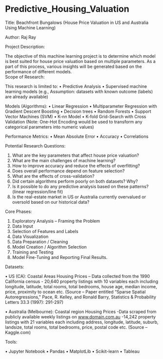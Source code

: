 # Predictive_Housing_Valuation

Title: Beachfront Bungalows
(House Price Valuation in US and Australia Using Machine Learning)
 
Author:  Raj Ray


Project Description:

The objective of this machine learning project is to determine which model is best suited for house price valuation based on multiple parameters. As a part of this process, various insights will be generated based on the performance of different models.  
Scope of Research:

This research is limited to:
•	Predictive Analysis
•	Supervised machine learning models 
(e.g., Assumption:  datasets with known outcome (labels) are already available) 

Models (Algorithms):
•	Linear Regression 
•	Multiparameter Regression with Gradient Descent Boosting
•	Decision trees
•	Random Forests
•	Support Vector Machines (SVM)
•	K-nn Model
•	K-fold Grid-Search with Cross Validation 
(Note: One-Hot Encoding would be used to transform any categorical parameters into numeric values)

Performance Metrics: 
•	Mean Absolute Error
•	Accuracy
•	Correlations

Potential Research Questions:

1.	What are the key parameters that affect house price valuation?
2.	What are the main challenges of machine learning?
3.	How to improve accuracy and reduce the effects of overfitting?
4.	Does overall performance depend on feature selection?
5.	What are the effects of cross-validation?
6.	Did certain algorithms perform poorly on both datasets?  Why?
7.	Is it possible to do any predictive analysis based on these patterns? (linear regression/line fit)
8.	Is the real-estate market in US or Australia currently overvalued or oversold based on our historical data?

Core Phases:

1.	Exploratory Analysis – Framing the Problem 
2.	Data Input 
3.	Selection of Features and Labels
4.	Data Visualization
5.	Data Preparation / Cleaning
6.	Model Creation / Algorithm Selection
7.	Training and Testing
8.	Model Fine-Tuning and Reporting Final Results.

Datasets:

•	US (CA):  Coastal Areas Housing Prices – Data collected from the 1990 California census - 20,640 property listings with 10 variables each including longitude, latitude, total rooms, total bedrooms, house age, median income, price, proximity to ocean etc. (Source – Paper entitled “Sparse Spatial Autoregressions," Pace, R. Kelley, and Ronald Barry, Statistics & Probability Letters 33.3 (1997): 291-297)

•	Australia (Melbourne): Coastal region Housing Prices -Data scraped from publicly available weekly listings on www.domain.com.au -14,242 property listings with 21 variables each including address, longitude, latitude, suburb, landsize, total rooms, total bedrooms, price, postal code etc. (Source – Kaggle.com)

Tools:

•	Jupyter Notebook
•	Pandas
•	MatplotLib
•	Scikit-learn
•	Tableau



